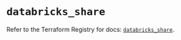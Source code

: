 # `databricks_share`

Refer to the Terraform Registry for docs: [`databricks_share`](https://registry.terraform.io/providers/databricks/databricks/1.61.0/docs/resources/share).
